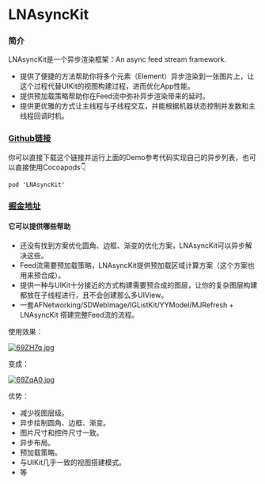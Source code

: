 # LNAsyncKit
### 简介
LNAsyncKit是一个异步渲染框架：An async feed stream framework. 

* 提供了便捷的方法帮助你将多个元素（Element）异步渲染到一张图片上，让这个过程代替UIKit的视图构建过程，进而优化App性能。
* 提供预加载策略帮助你在Feed流中弥补异步渲染带来的延时。
* 提供更优雅的方式让主线程与子线程交互，并能根据机器状态控制并发数和主线程回调时机。

### [Github链接](https://github.com/LevisonNN/LNAsyncKit)

你可以直接下载这个链接并运行上面的Demo参考代码实现自己的异步列表，也可以直接使用Cocoapods👇

```
pod 'LNAsyncKit'
```

### [掘金地址](https://juejin.cn/post/6934720152546050078)

#### 它可以提供哪些帮助

* 还没有找到方案优化圆角、边框、渐变的优化方案，LNAsyncKit可以异步解决这些。
* Feed流需要预加载策略，LNAsyncKit提供预加载区域计算方案（这个方案也用来预合成）。
* 提供一种与UIKit十分接近的方式构建需要预合成的图层，让你的复杂图层构建都放在子线程进行，且不会创建那么多UIView。
* 一套AFNetworking/SDWebImage/IGListKit/YYModel/MJRefresh + LNAsyncKit 搭建完整Feed流的流程。

使用效果：

[![69ZH7q.jpg](https://s3.ax1x.com/2021/02/28/69ZH7q.jpg)](https://imgtu.com/i/69ZH7q)

 变成：

[![69ZqA0.jpg](https://s3.ax1x.com/2021/02/28/69ZqA0.jpg)](https://imgtu.com/i/69ZqA0)

优势：

* 减少视图层级。
* 异步绘制圆角、边框、渐变。
* 图片尺寸和控件尺寸一致。
* 异步布局。
* 预加载策略。
* 与UIKit几乎一致的视图搭建模式。
* 等


